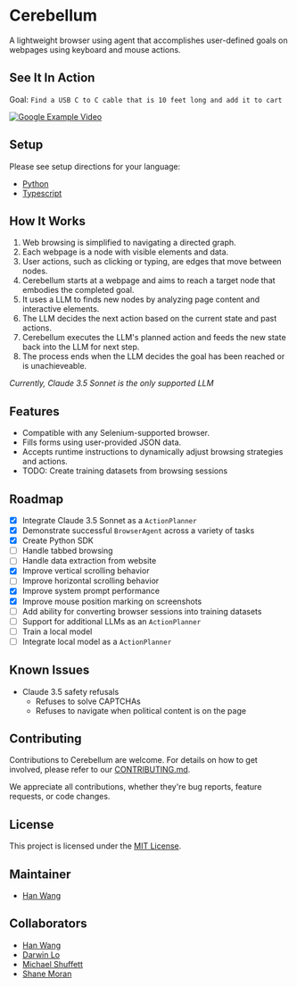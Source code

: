 # Cerebellum

A lightweight browser using agent that accomplishes user-defined goals on webpages using keyboard and mouse actions.

## See It In Action

Goal: `Find a USB C to C cable that is 10 feet long and add it to cart`

[![Google Example Video](https://github.com/user-attachments/assets/811a64e2-b3d7-408c-bac2-c9bc3bd78f51)](https://github.com/user-attachments/assets/7a8500c9-35f4-45d3-bc0c-a765bc4aee6a)

## Setup

Please see setup directions for your language:

* [Python](/python/README.md)
* [Typescript](/typescript/README.md)

## How It Works

1. Web browsing is simplified to navigating a directed graph.
2. Each webpage is a node with visible elements and data.
3. User actions, such as clicking or typing, are edges that move between nodes.
4. Cerebellum starts at a webpage and aims to reach a target node that embodies the completed goal.
5. It uses a LLM to finds new nodes by analyzing page content and interactive elements.
6. The LLM decides the next action based on the current state and past actions.
7. Cerebellum executes the LLM's planned action and feeds the new state back into the LLM for next step.
8. The process ends when the LLM decides the goal has been reached or is unachieveable.

*Currently, Claude 3.5 Sonnet is the only supported LLM*

## Features

* Compatible with any Selenium-supported browser.
* Fills forms using user-provided JSON data.
* Accepts runtime instructions to dynamically adjust browsing strategies and actions.
* TODO: Create training datasets from browsing sessions

## Roadmap

- [x] Integrate Claude 3.5 Sonnet as a `ActionPlanner`
- [x] Demonstrate successful `BrowserAgent` across a variety of tasks
- [x] Create Python SDK
- [ ] Handle tabbed browsing
- [ ] Handle data extraction from website
- [x] Improve vertical scrolling behavior
- [ ] Improve horizontal scrolling behavior
- [x] Improve system prompt performance
- [x] Improve mouse position marking on screenshots
- [ ] Add ability for converting browser sessions into training datasets
- [ ] Support for additional LLMs as an `ActionPlanner`
- [ ] Train a local model
- [ ] Integrate local model as a `ActionPlanner`

## Known Issues

* Claude 3.5 safety refusals
  * Refuses to solve CAPTCHAs
  * Refuses to navigate when political content is on the page

## Contributing

Contributions to Cerebellum are welcome. For details on how to get involved, please refer to our [CONTRIBUTING.md](CONTRIBUTING.md).

We appreciate all contributions, whether they're bug reports, feature requests, or code changes.

## License

This project is licensed under the [MIT License](LICENSE).

## Maintainer

* [Han Wang](https://github.com/theredsix)

## Collaborators

* [Han Wang](https://github.com/theredsix)
* [Darwin Lo](https://github.com/thefireskater)
* [Michael Shuffett](https://github.com/mshuffett)
* [Shane Moran](https://github.com/scm-aiml)